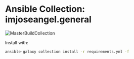 # Ansible Collection: imjoseangel.general

![MasterBuildCollection](https://github.com/imjoseangel/generalcollection/workflows/MasterBuildCollection/badge.svg)

Install with:

```sh
ansible-galaxy collection install -r requirements.yml -f
```
